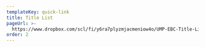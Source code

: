 ```yaml
---
templateKey: quick-link
title: Title List
pageUrl: >-
  https://www.dropbox.com/scl/fi/y6ra7plyzmjacmeniow4o/UMP-EBC-Title-List.xls?dl=0&rlkey=74ij3d6uroembnq5lqhs2v5s4
order: 2
---
```

